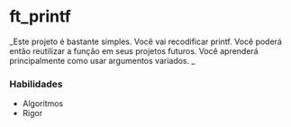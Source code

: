 # ft_printf

_Este projeto é bastante simples. Você vai recodificar printf. Você poderá então reutilizar a função em seus projetos futuros. Você aprenderá principalmente como usar argumentos variados. _

### Habilidades
- Algoritmos
- Rigor
